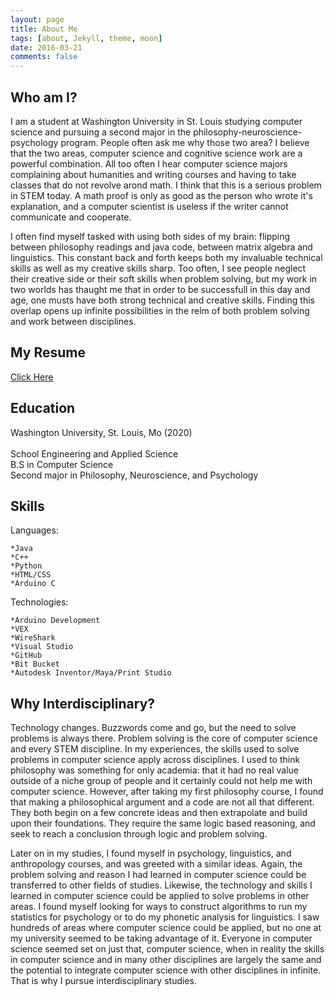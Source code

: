 ```yaml
---
layout: page
title: About Me
tags: [about, Jekyll, theme, moon]
date: 2016-03-21
comments: false
---
```


## Who am I?
I am a student at Washington University in St. Louis studying computer science and pursuing a second major in the philosophy-neuroscience-psychology program. People often ask me why those two area? I believe that the two areas, computer science and cognitive science work are a powerful combination. All too often I hear computer science majors complaining about humanities and writing courses and having to take classes that do not revolve arond math. I think that this is a serious problem in STEM today. A math proof is only as good as the person who wrote it's explanation, and a computer scientist is useless if the writer cannot communicate and cooperate. 

I often find myself tasked with using both sides of my brain: flipping between philosophy readings and java code, between matrix algebra and linguistics. This constant back and forth keeps both my invaluable technical skills as well as my creative skills sharp. Too often, I see people neglect their creative side or their soft skills when problem solving, but my work in two worlds has thaught me that in order to be successfull in this day and age, one musts have both strong technical and creative skills. Finding this overlap opens up infinite possibilities in the relm of both problem solving and work between disciplines. 

## My Resume
[Click Here]({file:///C:/Users/edwar/Downloads/Fancy_CV.pdf})

## Education 
Washington University, St. Louis, Mo (2020) <br />							
School Engineering and Applied Science <br />
B.S in Computer Science <br />
Second major in Philosophy, Neuroscience, and Psychology <br />

## Skills
Languages:


    *Java
    *C++
    *Python
    *HTML/CSS
    *Arduino C
    
Technologies: 


    *Arduino Development
    *VEX
    *WireShark
    *Visual Studio
    *GitHub
    *Bit Bucket
    *Autodesk Inventor/Maya/Print Studio


## Why Interdisciplinary?
Technology changes. Buzzwords come and go, but the need to solve problems is always there. Problem solving is the core of computer science and every STEM discipline. In my experiences, the skills used to solve problems in computer science apply across disciplines. I used to think philosophy was something for only academia: that it had no real value outside of a niche group of people and it certainly could not help me with computer science. However, after taking my first philosophy course, I found that making a philosophical argument and a code are not all that different. They both begin on a few concrete ideas and then extrapolate and build upon their foundations. They require the same logic based reasoning, and seek to reach a conclusion through logic and problem solving. 

Later on in my studies, I found myself in psychology, linguistics, and anthropology courses, and was greeted with a similar ideas. Again, the problem solving and reason I had learned in computer science could be transferred to other fields of studies. Likewise, the technology and skills I learned in computer science could be applied to solve problems in other areas. I found myself looking for ways to construct algorithms to run my statistics for psychology or to do my phonetic analysis for linguistics. I saw hundreds of areas where computer science could be applied, but no one at my university seemed to be taking advantage of it. Everyone in computer science seemed set on just that, computer science, when in reality the skills in computer science and in many other disciplines are largely the same and the potential to integrate computer science with other disciplines in infinite. That is why I pursue interdisciplinary studies. 

